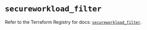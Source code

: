 # `secureworkload_filter`

Refer to the Terraform Registry for docs: [`secureworkload_filter`](https://registry.terraform.io/providers/ciscodevnet/secureworkload/1.8.0/docs/resources/filter).
